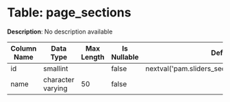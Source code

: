 # Table: page_sections

**Description**: No description available

| Column Name | Data Type | Max Length | Is Nullable | Default | Primary Key | Foreign Key |
|-------------|-----------|------------|-------------|---------|-------------|-------------|
| id | smallint |  | false | nextval('pam.sliders_sections_id_seq'::regclass) | page_sections | page_sections |
| name | character varying | 50 | false |  |  |  |
